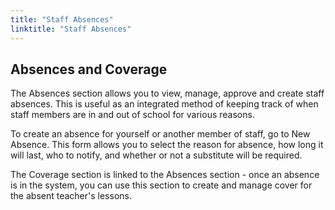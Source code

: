 ```yaml
---
title: "Staff Absences"
linktitle: "Staff Absences"
---
```


## Absences and Coverage

The Absences section allows you to view, manage, approve and create staff absences. This is useful as an integrated method of keeping track of when staff members are in and out of school for various reasons.

To create an absence for yourself or another member of staff, go to New Absence. This form allows you to select the reason for absence, how long it will last, who to notify, and whether or not a substitute will be required.

The Coverage section is linked to the Absences section - once an absence is in the system, you can use this section to create and manage cover for the absent teacher's lessons.
